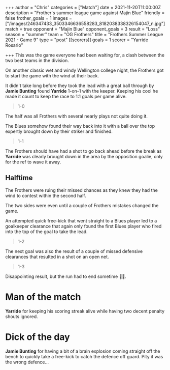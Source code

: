+++
author = "Chris"
categories = ["Match"]
date = 2021-11-20T11:00:00Z
description = "Frother's summer league game against Majin Blue"
friendly = false
frother_goals = 1
images = ["/images/246347433_3503346636558283_8182038338326154047_n.jpg"]
match = true
opponent = "Majin Blue"
opponent_goals = 3
result = "Loss"
season = "summer"
team = "OG Frothers"
title = "Frothers Summer League 2021 - Game 9"
type = "post"
[[scorers]]
goals = 1
scorer = "Yarride Rosario"

+++
This was the game everyone had been waiting for, a clash between the two best teams in the division.

On another classic wet and windy Wellington college night, the Frothers got to start the game with the wind at their back.

It didn't take long before they took the lead with a great ball through by **Jamie Bunting** found **Yarride** 1-on-1 with the keeper. Keeping his cool he made it count to keep the race to 1:1 goals per game alive.

> 1-0

The half was all Frothers with several nearly plays not quite doing it.

The Blues somehow found their way back into it with a ball over the top expertly brought down by their striker and finished.

> 1-1

The Frothers should have had a shot to go back ahead before the break as **Yarride** was clearly brought down in the area by the opposition goalie, only for the ref to wave it away.

## Halftime

The Frothers were ruing their missed chances as they knew they had the wind to contest within the second half.

The two sides were even until a couple of Frothers mistakes changed the game.

An attempted quick free-kick that went straight to a Blues player led to a goalkeeper clearance that again only found the first Blues player who fired into the top of the goal to take the lead.

> 1-2

The next goal was also the result of a couple of missed defensive clearances that resulted in a shot on an open net.

> 1-3

Disappointing result, but the run had to end sometime 🤷‍♂️.

# Man of the match

**Yarride** for keeping his scoring streak alive while having two decent penalty shouts ignored.

# Dick of the day

**Jamie Bunting** for having a bit of a brain explosion coming straight off the bench to quickly take a free-kick to catch the defence off guard. Pity it was the wrong defence...